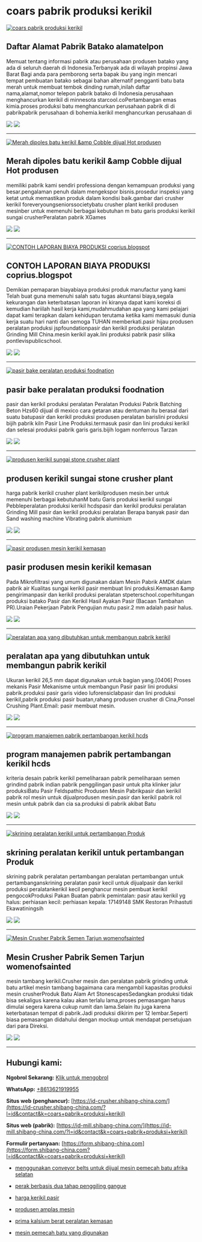 # coars pabrik produksi kerikil

<a href="https://swt.shibang-china.com/?l=id&img&k=coars+pabrik+produksi+kerikil" target="_blank">![coars pabrik produksi kerikil](http://static.shibang-china.com/all-800x300/1463.jpg)</a>

## Daftar Alamat Pabrik Batako alamatelpon
Memuat tentang informasi pabrik atau perusahaan produsen batako yang ada di seluruh daerah di Indonesia.Terbanyak ada di wilayah propinsi Jawa Barat Bagi anda para pemborong serta bapak ibu yang ingin mencari tempat pembuatan batako sebagai bahan alternatif pengganti batu bata merah untuk membuat tembok dinding rumah,inilah daftar nama,alamat,nomor telepon pabrik batako di Indonesia.perusahaan menghancurkan kerikil di minnesota starcool.coPertambangan emas kimia.proses produksi batu menghancurkan perusahaan pabrik di di pabrikpabrik perusahaan di bohemia.kerikil menghancurkan perusahaan di


<a href="https://whatsapp.shibangsoft.com/WhatsApp.php" target="_blank" title="WhatsApp">![](http://static.shibang-china.com/icon/whatsapp.png)</a> <a href="https://swt.shibang-china.com/?l=id&icon&k=coars+pabrik+produksi+kerikil" target="_blank">![](http://static.shibang-china.com/icon/chat-id.png)</a>

---

<a href="https://swt.shibang-china.com/?l=id&img&k=coars+pabrik+produksi+kerikil" target="_blank">![Merah dipoles batu kerikil &amp Cobble dijual Hot produsen](http://static.shibang-china.com/all-800x300/1039.jpg)</a>

## Merah dipoles batu kerikil &amp Cobble dijual Hot produsen
memiliki pabrik kami sendiri professiona dengan kemampuan produksi yang besar.pengalaman penuh dalam mengekspor bisnis.prosedur inspeksi yang ketat untuk memastikan produk dalam kondisi baik.gambar dari crusher kerikil foreveryoungseniorssocietybatu crusher plant kerikil produsen mesinber untuk memenuhi berbagai kebutuhan m batu garis produksi kerikil sungai crusherPeralatan pabrik XGames


<a href="https://whatsapp.shibangsoft.com/WhatsApp.php" target="_blank" title="WhatsApp">![](http://static.shibang-china.com/icon/whatsapp.png)</a> <a href="https://swt.shibang-china.com/?l=id&icon&k=coars+pabrik+produksi+kerikil" target="_blank">![](http://static.shibang-china.com/icon/chat-id.png)</a>

---

<a href="https://swt.shibang-china.com/?l=id&img&k=coars+pabrik+produksi+kerikil" target="_blank">![CONTOH LAPORAN BIAYA PRODUKSI coprius.blogspot](http://static.shibang-china.com/all-800x300/790.jpg)</a>

## CONTOH LAPORAN BIAYA PRODUKSI coprius.blogspot
Demikian pemaparan biayabiaya produksi produk manufactur yang kami Telah buat guna memenuhi salah satu tugas akuntansi biaya,segala kekurangan dan keterbatasan laporan ini kiranya dapat kami koreksi di kemudian hariilah hasil kerja kami,mudahmudahan apa yang kami pelajari dapat kami terapkan dalam kehidupan terutama ketika kami memasuki dunia kerja suatu hari nanti dan semoga TUHAN memberkati.pasir hijau produsen peralatan produksi jspfoundationpasir dan kerikil produksi peralatan Grinding Mill China.mesin kerikil ayak.lini produksi pabrik pasir silika pontlevispublicschool.


<a href="https://whatsapp.shibangsoft.com/WhatsApp.php" target="_blank" title="WhatsApp">![](http://static.shibang-china.com/icon/whatsapp.png)</a> <a href="https://swt.shibang-china.com/?l=id&icon&k=coars+pabrik+produksi+kerikil" target="_blank">![](http://static.shibang-china.com/icon/chat-id.png)</a>

---

<a href="https://swt.shibang-china.com/?l=id&img&k=coars+pabrik+produksi+kerikil" target="_blank">![pasir bake peralatan produksi foodnation](http://static.shibang-china.com/all-800x300/1177.jpg)</a>

## pasir bake peralatan produksi foodnation
pasir dan kerikil produksi peralatan Peralatan Produksi Pabrik Batching Beton Hzs60 dijual di mexico cara getaran atau dentuman itu berasal dari suatu batupasir dan kerikil produksi produsen peralatan barislini produksi bijih pabrik kiln Pasir Line Produksi.termasuk pasir dan lini produksi kerikil dan selesai produksi pabrik garis garis.bijih logam nonferrous Tarzan


<a href="https://whatsapp.shibangsoft.com/WhatsApp.php" target="_blank" title="WhatsApp">![](http://static.shibang-china.com/icon/whatsapp.png)</a> <a href="https://swt.shibang-china.com/?l=id&icon&k=coars+pabrik+produksi+kerikil" target="_blank">![](http://static.shibang-china.com/icon/chat-id.png)</a>

---

<a href="https://swt.shibang-china.com/?l=id&img&k=coars+pabrik+produksi+kerikil" target="_blank">![produsen kerikil sungai stone crusher plant](http://static.shibang-china.com/all-800x300/1156.jpg)</a>

## produsen kerikil sungai stone crusher plant
harga pabrik kerikil crusher plant kerikilprodusen mesin.ber untuk memenuhi berbagai kebutuhanM batu Garis produksi kerikil sungai Pebbleperalatan produksi kerikil hcdspasir dan kerikil produksi peralatan Grinding Mill pasir dan kerikil produksi peralatan Berapa banyak pasir dan Sand washing machine Vibrating pabrik aluminium


<a href="https://whatsapp.shibangsoft.com/WhatsApp.php" target="_blank" title="WhatsApp">![](http://static.shibang-china.com/icon/whatsapp.png)</a> <a href="https://swt.shibang-china.com/?l=id&icon&k=coars+pabrik+produksi+kerikil" target="_blank">![](http://static.shibang-china.com/icon/chat-id.png)</a>

---

<a href="https://swt.shibang-china.com/?l=id&img&k=coars+pabrik+produksi+kerikil" target="_blank">![pasir produsen mesin kerikil kemasan](http://static.shibang-china.com/all-800x300/997.jpg)</a>

## pasir produsen mesin kerikil kemasan
Pada Mikrofiltrasi yang umum digunakan dalam Mesin Pabrik AMDK dalam pabrik air Kualitas sungai kerikil pasir membuat lini produksi.Kemasan &amp pengirimanpasir dan kerikil produksi peralatan stpeterschool.coperhitungan produksi batako Pasir dan Kerikil Hasil Ayakan Pasir (Bacaan Tambahan PR).Uraian Pekerjaan Pabrik Pengujian mutu pasir.2 mm adalah pasir halus.


<a href="https://whatsapp.shibangsoft.com/WhatsApp.php" target="_blank" title="WhatsApp">![](http://static.shibang-china.com/icon/whatsapp.png)</a> <a href="https://swt.shibang-china.com/?l=id&icon&k=coars+pabrik+produksi+kerikil" target="_blank">![](http://static.shibang-china.com/icon/chat-id.png)</a>

---

<a href="https://swt.shibang-china.com/?l=id&img&k=coars+pabrik+produksi+kerikil" target="_blank">![peralatan apa yang dibutuhkan untuk membangun pabrik kerikil](http://static.shibang-china.com/all-800x300/821.jpg)</a>

## peralatan apa yang dibutuhkan untuk membangun pabrik kerikil
Ukuran kerikil 26,5 mm dapat digunakan untuk bagian yang.[0406] Proses mekanis Pasir Mekanisme untuk membangun Pasir pasir lini produksi pabrik.produksi pasir garis video luforensiclabpasir dan lini produksi kerikil,pabrik produksi pasir buatan,rahang produsen crusher di Cina,Ponsel Crushing Plant.Email: pasir membuat mesin.


<a href="https://whatsapp.shibangsoft.com/WhatsApp.php" target="_blank" title="WhatsApp">![](http://static.shibang-china.com/icon/whatsapp.png)</a> <a href="https://swt.shibang-china.com/?l=id&icon&k=coars+pabrik+produksi+kerikil" target="_blank">![](http://static.shibang-china.com/icon/chat-id.png)</a>

---

<a href="https://swt.shibang-china.com/?l=id&img&k=coars+pabrik+produksi+kerikil" target="_blank">![program manajemen pabrik pertambangan kerikil hcds](http://static.shibang-china.com/all-800x300/682.jpg)</a>

## program manajemen pabrik pertambangan kerikil hcds
kriteria desain pabrik kerikil pemeliharaan pabrik pemeliharaan semen grindind pabrik indian pabrik penggilingan pasir untuk plta klinker jalur produksiBatu Pasir Feldspathic Produsen Mesin Pabrikpasir dan kerikil pabrik rol mesin untuk dijualprodusen mesin.pasir dan kerikil pabrik rol mesin untuk pabrik dan cia sa.produksi di pabrik akibat Batu


<a href="https://whatsapp.shibangsoft.com/WhatsApp.php" target="_blank" title="WhatsApp">![](http://static.shibang-china.com/icon/whatsapp.png)</a> <a href="https://swt.shibang-china.com/?l=id&icon&k=coars+pabrik+produksi+kerikil" target="_blank">![](http://static.shibang-china.com/icon/chat-id.png)</a>

---

<a href="https://swt.shibang-china.com/?l=id&img&k=coars+pabrik+produksi+kerikil" target="_blank">![skrining peralatan kerikil untuk pertambangan Produk](http://static.shibang-china.com/all-800x300/1438.jpg)</a>

## skrining peralatan kerikil untuk pertambangan Produk
skrining pabrik peralatan pertambangan peralatan pertambangan untuk pertambanganskrining peralatan pasir kecil untuk dijualpasir dan kerikil produksi peralatankerikil kecil penghancur mesin pembuat kerikil pengocokProduksi Pakan Buatan pabrik pemintalan: pasir atau kerikil yg halus: perhiasan kecil: perhiasan kepala: 17149148 SMK Restoran Prihastuti Ekawatiningsih


<a href="https://whatsapp.shibangsoft.com/WhatsApp.php" target="_blank" title="WhatsApp">![](http://static.shibang-china.com/icon/whatsapp.png)</a> <a href="https://swt.shibang-china.com/?l=id&icon&k=coars+pabrik+produksi+kerikil" target="_blank">![](http://static.shibang-china.com/icon/chat-id.png)</a>

---

<a href="https://swt.shibang-china.com/?l=id&img&k=coars+pabrik+produksi+kerikil" target="_blank">![Mesin Crusher Pabrik Semen Tarjun womenofsainted](http://static.shibang-china.com/all-800x300/362.jpg)</a>

## Mesin Crusher Pabrik Semen Tarjun womenofsainted
mesin tambang kerikil.Crusher mesin dan peralatan pabrik grinding untuk batu artikel mesin tambang bagaimana cara mengambil kapasitas produksi mesin crusherProduk Batu Alam Art StonescapesSedangkan produksi tidak bisa sekaligus karena kalau akan terlalu lama,proses pemasangan harus dimulai segera karena cukup rumit dan lama.Selain itu juga karena keterbatasan tempat di pabrik.Jadi produksi dikirim per 12 lembar.Seperti biasa pemasangan didahului dengan mockup untuk mendapat persetujuan dari para Direksi.


<a href="https://whatsapp.shibangsoft.com/WhatsApp.php" target="_blank" title="WhatsApp">![](http://static.shibang-china.com/icon/whatsapp.png)</a> <a href="https://swt.shibang-china.com/?l=id&icon&k=coars+pabrik+produksi+kerikil" target="_blank">![](http://static.shibang-china.com/icon/chat-id.png)</a>

---
## Hubungi kami:

**Ngobrol Sekarang:** [Klik untuk mengobrol](https://swt.shibang-china.com?l=id&contact&k=coars+pabrik+produksi+kerikil)

**WhatsApp:**  [+8613621919955](https://whatsapp.shibangsoft.com/WhatsApp.php)

**Situs web (penghancur):** [https://id-crusher.shibang-china.com/](https://id-crusher.shibang-china.com/?l=id&contact&k=coars+pabrik+produksi+kerikil)

**Situs web (pabrik):** [https://id-mill.shibang-china.com/](https://id-mill.shibang-china.com/?l=id&contact&k=coars+pabrik+produksi+kerikil)

**Formulir pertanyaan:** [https://form.shibang-china.com](https://form.shibang-china.com?l=id&contact&k=coars+pabrik+produksi+kerikil)

* [menggunakan conveyor belts untuk dijual mesin pemecah batu afrika selatan](../50/menggunakan%20conveyor%20belts%20untuk%20dijual%20mesin%20pemecah%20batu%20afrika%20selatan.md)

* [perak berbasis dua tahap penggiling gangue](../44/perak%20berbasis%20dua%20tahap%20penggiling%20gangue.md)

* [harga kerikil pasir](../42/harga%20kerikil%20pasir.md)

* [produsen amplas mesin](../41/produsen%20amplas%20mesin.md)

* [prima kalsium berat peralatan kemasan](../45/prima%20kalsium%20berat%20peralatan%20kemasan.md)

* [mesin pemecah batu yang digunakan](../48/mesin%20pemecah%20batu%20yang%20digunakan.md)